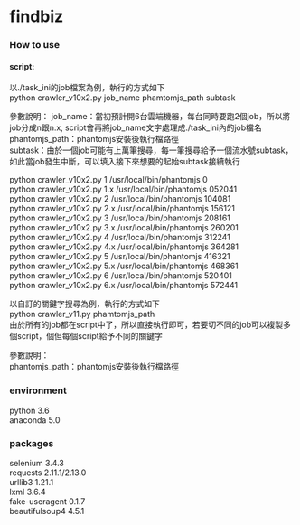 # findbiz

### How to use 
#### script:
以./task_ini的job檔案為例，執行的方式如下  
python crawler_v10x2.py job_name phamtomjs_path subtask  

參數說明：
job_name：當初預計開6台雲端機器，每台同時要跑2個job，所以將job分成n跟n.x, script會再將job_name文字處理成./task_ini內的job檔名
phantomjs_path：phantomjs安裝後執行檔路徑  
subtask：由於一個job可能有上萬筆搜尋，每一筆搜尋給予一個流水號subtask，如此當job發生中斷，可以填入接下來想要的起始subtask接續執行  

python crawler_v10x2.py 1 /usr/local/bin/phantomjs 0  
python crawler_v10x2.py 1.x /usr/local/bin/phantomjs 052041  
python crawler_v10x2.py 2 /usr/local/bin/phantomjs 104081  
python crawler_v10x2.py 2.x /usr/local/bin/phantomjs 156121  
python crawler_v10x2.py 3 /usr/local/bin/phantomjs 208161  
python crawler_v10x2.py 3.x /usr/local/bin/phantomjs 260201  
python crawler_v10x2.py 4 /usr/local/bin/phantomjs 312241  
python crawler_v10x2.py 4.x /usr/local/bin/phantomjs 364281  
python crawler_v10x2.py 5 /usr/local/bin/phantomjs 416321   
python crawler_v10x2.py 5.x /usr/local/bin/phantomjs 468361  
python crawler_v10x2.py 6 /usr/local/bin/phantomjs 520401  
python crawler_v10x2.py 6.x /usr/local/bin/phantomjs 572441  


以自訂的關鍵字搜尋為例，執行的方式如下  
python crawler_v11.py phamtomjs_path  
由於所有的job都在script中了，所以直接執行即可，若要切不同的job可以複製多個script，個但每個script給予不同的關鍵字  

參數說明：  
phantomjs_path：phantomjs安裝後執行檔路徑  


### environment
python 3.6  
anaconda 5.0  

### packages
selenium       3.4.3  
requests       2.11.1/2.13.0  
urllib3        1.21.1  
lxml           3.6.4  
fake-useragent 0.1.7  
beautifulsoup4 4.5.1  
